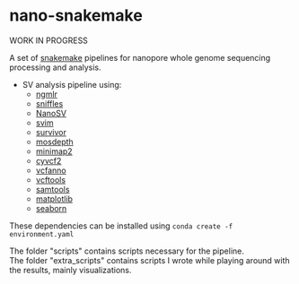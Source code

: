 # nano-snakemake

WORK IN PROGRESS

A set of [snakemake](https://snakemake.readthedocs.io/en/stable/) pipelines for nanopore whole genome sequencing processing and analysis.


- SV analysis pipeline using:
  - [ngmlr](https://github.com/philres/ngmlr)
  - [sniffles](https://github.com/fritzsedlazeck/Sniffles)
  - [NanoSV](https://github.com/mroosmalen/nanosv)
  - [svim](https://github.com/eldariont/svim)
  - [survivor](https://github.com/fritzsedlazeck/SURVIVOR)
  - [mosdepth](https://github.com/brentp/mosdepth)
  - [minimap2](https://github.com/lh3/minimap2)
  - [cyvcf2](https://github.com/brentp/cyvcf2)
  - [vcfanno](https://github.com/brentp/vcfanno)
  - [vcftools](https://vcftools.github.io/index.html)
  - [samtools](https://github.com/samtools/samtools)
  - [matplotlib](https://github.com/matplotlib/matplotlib)
  - [seaborn](https://github.com/mwaskom/seaborn)

These dependencies can be installed using `conda create -f environment.yaml`


The folder "scripts" contains scripts necessary for the pipeline.   
The folder "extra_scripts" contains scripts I wrote while playing around with the results, mainly visualizations.
